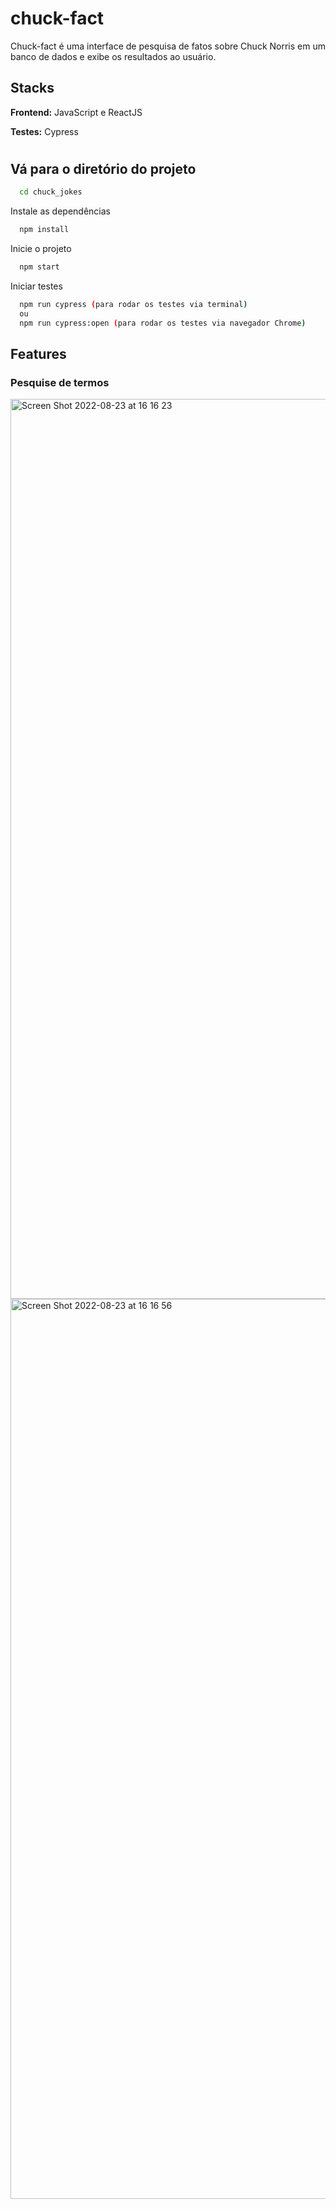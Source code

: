 # chuck-fact

Chuck-fact é uma interface de pesquisa de fatos sobre Chuck Norris em um banco de dados e exibe os resultados ao usuário.

## Stacks

**Frontend:** JavaScript e ReactJS

**Testes:** Cypress

#

## Vá para o diretório do projeto

```bash
  cd chuck_jokes
```

Instale as dependências

```bash
  npm install
```

Inicie o projeto

```bash
  npm start
```

Iniciar testes

```bash
  npm run cypress (para rodar os testes via terminal)
  ou
  npm run cypress:open (para rodar os testes via navegador Chrome)
```

## Features

### Pesquise de termos

<img width="1440" alt="Screen Shot 2022-08-23 at 16 16 23" src="https://user-images.githubusercontent.com/76542913/186247655-da211fb6-6c30-420e-b2c7-664c5f1f099e.png">
<img width="1440" alt="Screen Shot 2022-08-23 at 16 16 56" src="https://user-images.githubusercontent.com/76542913/186247702-12134952-e4ac-406e-8844-4a3fd571912d.png">
